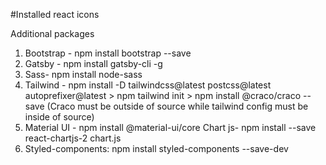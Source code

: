 #Installed  react icons

Additional packages
1) Bootstrap - npm install bootstrap --save
2) Gatsby - npm install gatsby-cli -g
3) Sass- npm install node-sass
4) Tailwind - npm install -D tailwindcss@latest postcss@latest autoprefixer@latest > npm tailwind init > npm install @craco/craco --save (Craco must be outside of source while tailwind config must be inside of source)
5) Material UI - npm install @material-ui/core
Chart js- npm install --save react-chartjs-2 chart.js
6) Styled-components: npm install styled-components --save-dev